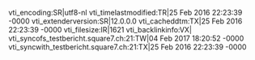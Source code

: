 vti_encoding:SR|utf8-nl
vti_timelastmodified:TR|25 Feb 2016 22:23:39 -0000
vti_extenderversion:SR|12.0.0.0
vti_cacheddtm:TX|25 Feb 2016 22:23:39 -0000
vti_filesize:IR|1621
vti_backlinkinfo:VX|
vti_syncofs_testbericht.square7.ch\:21:TW|04 Feb 2017 18:20:52 -0000
vti_syncwith_testbericht.square7.ch\:21:TX|25 Feb 2016 22:23:39 -0000
